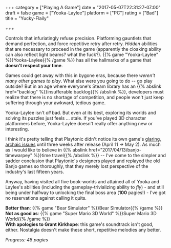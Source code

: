 +++
category = ["Playing A Game"]
date = "2017-05-07T22:31:27-07:00"
draft = false
game = ["Yooka-Laylee"]
platform = ["PC"]
rating = ["Bad"]
title = "Yucky-Flaily"

+++

Controls that infuriatingly refuse precision.  Platforming gauntlets that demand perfection, and force repetitive retry after retry.  <i>Hidden</i> abilities that are necessary to proceed in the game (apparently the cloaking ability can also reflect light beams? what the fuck?).  {{% game "Yooka-Laylee" %}}Yooka-Laylee{{% /game %}} has all the hallmarks of a game that <b>doesn't respect your time</b>.

Games could get away with this in bygone eras, because there <i>weren't many other games to play</i>.  What else were you going to do -- go play outside?  But in an age where everyone's Steam library has an {{% abslink href="backlog" %}}insufferable backlog{{% /abslink %}}, developers must realize that there is no shortage of competition, and people won't just keep suffering through your awkward, tedious game.

Yooka-Laylee isn't <i>all</i> bad.  But even at its best, exploring its worlds and solving its puzzles just feels ... stale.  If you've played 3D character platformers before, Yooka-Laylee doesn't really offer anything new or interesting.

I think it's pretty telling that Playtonic didn't notice its own game's <a href="http://www.playtonicgames.com/spit-n-polish/">glaring, archaic issues</a> until three weeks after release (April 11 -> May 2).  As much as I would like to believe in {{% abslink href="2017/04/13/banjo-timewarpey" %}}time travel{{% /abslink %}} -- I've come to the simpler and sadder conclusion that Playtonic's designers played and replayed the old Banjo games so thoroughly, that they merely lost perspective of the industry's last fifteen years.

Anyway, having visited all five book-worlds and attained all of Yooka and Laylee's abilities (including the gameplay-trivializing ability to <i>fly</i>) - and still being under halfway to unlocking the final boss area (<b>100</b> pagies!) - I've got no reservations against calling it quits.

<b>Better than</b>: {{% game "Bear Simulator" %}}Bear Simulator{{% /game %}}  
<b>Not as good as</b>: {{% game "Super Mario 3D World" %}}Super Mario 3D World{{% /game %}}  
<b>With apologies to Grant Kirkhope</b>: this game's soundtrack isn't good, either.  Nostalgia doesn't make these short, repetitive melodies any better.

<i>Progress: 48 pagies</i>
